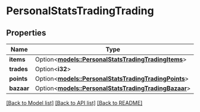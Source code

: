 # PersonalStatsTradingTrading

## Properties

Name | Type | Description | Notes
------------ | ------------- | ------------- | -------------
**items** | Option<[**models::PersonalStatsTradingTradingItems**](PersonalStatsTrading_trading_items.md)> |  | [optional]
**trades** | Option<**i32**> |  | [optional]
**points** | Option<[**models::PersonalStatsTradingTradingPoints**](PersonalStatsTrading_trading_points.md)> |  | [optional]
**bazaar** | Option<[**models::PersonalStatsTradingTradingBazaar**](PersonalStatsTrading_trading_bazaar.md)> |  | [optional]

[[Back to Model list]](../README.md#documentation-for-models) [[Back to API list]](../README.md#documentation-for-api-endpoints) [[Back to README]](../README.md)


